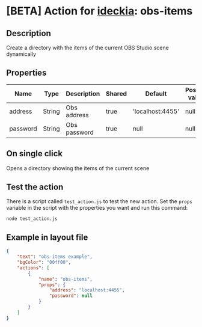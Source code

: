 # [BETA] Action for [ideckia](https://ideckia.github.io/): obs-items

## Description

Create a directory with the items of the current OBS Studio scene dynamically

## Properties

| Name | Type | Description | Shared | Default | Possible values |
| ----- |----- | ----- | ----- | ----- | ----- |
| address | String | Obs address | true | 'localhost:4455' | null |
| password | String | Obs password | true | null | null |

## On single click

Opens a directory showing the items of the current scene

## Test the action

There is a script called `test_action.js` to test the new action. Set the `props` variable in the script with the properties you want and run this command:

```
node test_action.js
```

## Example in layout file

```json
{
    "text": "obs-items example",
    "bgColor": "00ff00",
    "actions": [
        {
            "name": "obs-items",
            "props": {
                "address": "localhost:4455",
                "password": null
            }
        }
    ]
}
```
